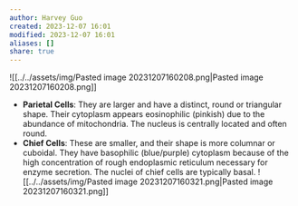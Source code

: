 ```yaml
---
author: Harvey Guo
created: 2023-12-07 16:01
modified: 2023-12-07 16:01
aliases: []
share: true
---
```


![[../../assets/img/Pasted image 20231207160208.png|Pasted image 20231207160208.png]]
- **Parietal Cells**: They are larger and have a distinct, round or triangular shape. Their cytoplasm appears eosinophilic (pinkish) due to the abundance of mitochondria. The nucleus is centrally located and often round.
- **Chief Cells**: These are smaller, and their shape is more columnar or cuboidal. They have basophilic (blue/purple) cytoplasm because of the high concentration of rough endoplasmic reticulum necessary for enzyme secretion. The nuclei of chief cells are typically basal.
![[../../assets/img/Pasted image 20231207160321.png|Pasted image 20231207160321.png]]